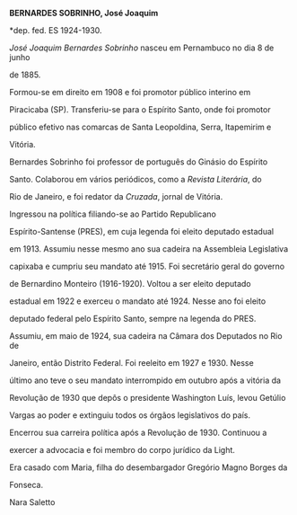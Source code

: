 **BERNARDES SOBRINHO, José Joaquim**



\*dep. fed. ES 1924-1930.



*José Joaquim Bernardes Sobrinho* nasceu em Pernambuco no dia 8 de junho

de 1885.



Formou-se em direito em 1908 e foi promotor público interino em

Piracicaba (SP). Transferiu-se para o Espírito Santo, onde foi promotor

público efetivo nas comarcas de Santa Leopoldina, Serra, Itapemirim e

Vitória.



Bernardes Sobrinho foi professor de português do Ginásio do Espírito

Santo. Colaborou em vários periódicos, como a *Revista Literária*, do

Rio de Janeiro, e foi redator da *Cruzada*, jornal de Vitória.



Ingressou na política filiando-se ao Partido Republicano

Espírito-Santense (PRES), em cuja legenda foi eleito deputado estadual

em 1913. Assumiu nesse mesmo ano sua cadeira na Assembleia Legislativa

capixaba e cumpriu seu mandato até 1915. Foi secretário geral do governo

de Bernardino Monteiro (1916-1920). Voltou a ser eleito deputado

estadual em 1922 e exerceu o mandato até 1924. Nesse ano foi eleito

deputado federal pelo Espírito Santo, sempre na legenda do PRES.

Assumiu, em maio de 1924, sua cadeira na Câmara dos Deputados no Rio de

Janeiro, então Distrito Federal. Foi reeleito em 1927 e 1930. Nesse

último ano teve o seu mandato interrompido em outubro após a vitória da

Revolução de 1930 que depôs o presidente Washington Luís, levou Getúlio

Vargas ao poder e extinguiu todos os órgãos legislativos do país.



Encerrou sua carreira política após a Revolução de 1930. Continuou a

exercer a advocacia e foi membro do corpo jurídico da Light.



Era casado com Maria, filha do desembargador Gregório Magno Borges da

Fonseca.



Nara Saletto



